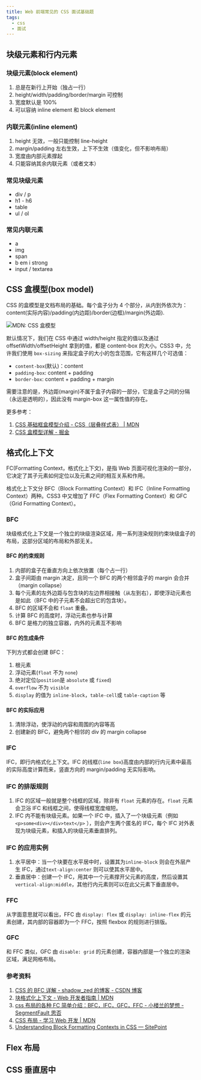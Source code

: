 ```yaml
---
title: Web 前端常见的 CSS 面试基础题
tags:
  - css
  - 面试
---
```


## 块级元素和行内元素

### 块级元素(block element)

1. 总是在新行上开始（独占一行）
2. height/width/padding/border/margin 可控制
3. 宽度默认是 100%
4. 可以容纳 inline element 和 block element

### 内联元素(inline element)

1. height 无效，一般只能控制 line-height
2. margin/padding 左右生效，上下不生效（值变化，但不影响布局）
3. 宽度由内部元素撑起
4. 只能容纳其余内联元素（或者文本）

### 常见块级元素

- div / p
- h1 - h6
- table
- ul / ol

### 常见内联元素

- a
- img
- span
- b em i strong
- input / textarea

## CSS 盒模型(box model)

CSS 的盒模型是文档布局的基础。每个盒子分为 4 个部分，从内到外依次为： content(实际内容)/padding(内边距)/border(边框)/margin(外边距).

![MDN: CSS 盒模型](<https://mdn.mozillademos.org/files/8685/boxmodel-(3).png>)

默认情况下，我们在 CSS 中通过 width/height 指定的值以及通过 offsetWidth/offsetHeight 拿到的值，都是 content-box 的大小。CSS3 中，允许我们使用 `box-sizing` 来指定盒子的大小的包含范围，它有这样几个可选值：

- `content-box`(默认)：content
- `padding-box`: content + padding
- `border-box`: content + padding + margin

需要注意的是，外边距(margin)不属于盒子内容的一部分，它是盒子之间的分隔（永远是透明的），因此没有 margin-box 这一属性值的存在。

更多参考：

1. [CSS 基础框盒模型介绍 - CSS（层叠样式表） | MDN](https://developer.mozilla.org/zh-CN/docs/Web/CSS/CSS_Box_Model/Introduction_to_the_CSS_box_model)
2. [CSS 盒模型详解 - 掘金](https://juejin.im/post/59ef72f5f265da4320026f76)

## 格式化上下文

FC(Formatting Context，格式化上下文)，是指 Web 页面可视化渲染的一部分，它决定了其子元素如何定位以及元素之间的相互关系和作用。

格式化上下文分 BFC（Block Formatting Context）和 IFC（Inline Formatting Context）两种。CSS3 中又增加了 FFC（Flex Formatting Context）和 GFC（Grid Formatting Context）。

### BFC

块级格式化上下文是一个独立的块级渲染区域，用一系列渲染规则约束块级盒子的布局，这部分区域的布局和外部无关。

#### BFC 的约束规则

1. 内部的盒子在垂直方向上依次放置（每个占一行）
2. 盒子间距由 margin 决定，且同一个 BFC 的两个相邻盒子的 margin 会合并（margin collapse）
3. 每个元素的左外边距与包含块的左边界相接触（从左到右），即使浮动元素也是如此（BFC 中的子元素不会超出它的包含块）。
4. BFC 的区域不会和 `float` 重叠。
5. 计算 BFC 的高度时，浮动元素也参与计算
6. BFC 是格力的独立容器，内外的元素互不影响

#### BFC 的生成条件

下列方式都会创建 BFC：

1. 根元素
2. 浮动元素(`float` 不为 `none`)
3. 绝对定位(`position`是 `absolute` 或 `fixed`)
4. `overflow` 不为 `visible`
5. `display` 的值为 `inline-block`，`table-cell`或 `table-caption` 等

#### BFC 的实际应用

1. 清除浮动，使浮动的内容和周围的内容等高
2. 创建新的 BFC，避免两个相邻的 div 的 margin collapse

### IFC

IFC，即行内格式化上下文。IFC 的线框(`line box`)高度由内部的行内元素中最高的实际高度计算而来，竖直方向的 margin/padding 无实际影响。

### IFC 的排版规则

1. IFC 的区域一般就是整个线框的区域，除非有 `float` 元素的存在。`float` 元素会卫浴 IFC 和线框之间，使得线框宽度缩短。
2. IFC 内不能有块级元素。如果一个 IFC 中，插入了一个块级元素（例如 `<p>some<div></div>text</p>` ），则会产生两个匿名的 IFC，每个 IFC 对外表现为块级元素，和插入的块级元素垂直排列。

### IFC 的应用实例

1. 水平居中：当一个块要在水平居中时，设置其为`inline-block` 则会在外层产生 IFC，通过`text-align:center` 则可以使其水平居中。
2. 垂直居中：创建一个 IFC，用其中一个元素撑开父元素的高度，然后设置其 `vertical-align:middle`，其他行内元素则可以在此父元素下垂直居中。

### FFC

从字面意思就可以看出，FFC 由 `display: flex` 或 `display: inline-flex` 的元素创建，其内部的容器即为一个 FFC，按照 flexbox 的规则进行排版。

### GFC

和 FFC 类似，GFC 由 `disable: grid` 的元素创建，容器内部是一个独立的渲染区域，满足网格布局。

### 参考资料

1. [CSS 的 BFC 详解 - shadow_zed 的博客 - CSDN 博客](https://blog.csdn.net/shadow_zed/article/details/72811975)
2. [块格式化上下文 - Web 开发者指南 | MDN](https://developer.mozilla.org/zh-CN/docs/Web/Guide/CSS/Block_formatting_context)
3. [css 布局的各种 FC 简单介绍：BFC，IFC，GFC，FFC - 小楼兰的梦想 - SegmentFault 思否](https://segmentfault.com/a/1190000014886753#articleHeader11)
4. [CSS 布局 - 学习 Web 开发 | MDN](https://developer.mozilla.org/zh-CN/docs/Learn/CSS/CSS_layout)
5. [Understanding Block Formatting Contexts in CSS — SitePoint](https://www.sitepoint.com/understanding-block-formatting-contexts-in-css/)

## Flex 布局

## CSS 垂直居中

